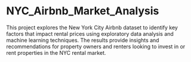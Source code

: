 # NYC_Airbnb_Market_Analysis
This project explores the New York City Airbnb dataset to identify key factors that impact rental prices using exploratory data analysis and machine learning techniques. The results provide insights and recommendations for property owners and renters looking to invest in or rent properties in the NYC rental market.
